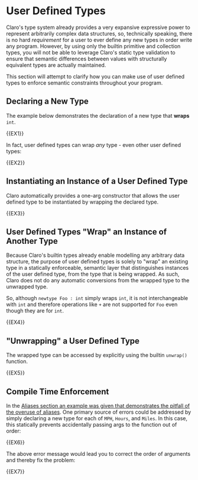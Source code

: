 # User Defined Types

Claro's type system already provides a very expansive expressive power to represent arbitrarily complex data structures,
so, technically speaking, there is no hard _requirement_ for a user to ever define any new types in order write any
program. However, by using only the builtin primitive and collection types, you will not be able to leverage Claro's
static type validation to ensure that semantic differences between values with structurally equivalent types are 
actually maintained.

This section will attempt to clarify how you can make use of user defined types to enforce semantic constraints 
throughout your program.

## Declaring a New Type

The example below demonstrates the declaration of a new type that **wraps** `int`.

{{EX1}}

In fact, user defined types can wrap _any_ type - even other user defined types:

{{EX2}}

## Instantiating an Instance of a User Defined Type

Claro automatically provides a one-arg constructor that allows the user defined type to be instantiated by wrapping the
declared type.

{{EX3}}

## User Defined Types "Wrap" an Instance of Another Type

Because Claro's builtin types already enable modelling any arbitrary data structure, the purpose of user defined types
is solely to "wrap" an existing type in a statically enforceable, semantic layer that distinguishes instances of the
user defined type, from the type that is being wrapped. As such, Claro does not do any automatic conversions from the
wrapped type to the unwrapped type.

So, although `newtype Foo : int` simply wraps `int`, it is not interchangeable with `int` and therefore operations like
`+` are not supported for `Foo` even though they are for `int`.

{{EX4}}

## "Unwrapping" a User Defined Type

The wrapped type can be accessed by explicitly using the builtin `unwrap()` function.

{{EX5}}

## Compile Time Enforcement

In the [Aliases section an example was given that demonstrates the pitfall of the overuse of aliases](../aliases/aliases.generated_docs.md#overuse-of-aliases-can-be-a-code-smell).
One primary source of errors could be addressed by simply declaring a new type for each of `MPH`, `Hours`, and `Miles`.
In this case, this statically prevents accidentally passing args to the function out of order:

{{EX6}}

The above error message would lead you to correct the order of arguments and thereby fix the problem:

{{EX7}}
